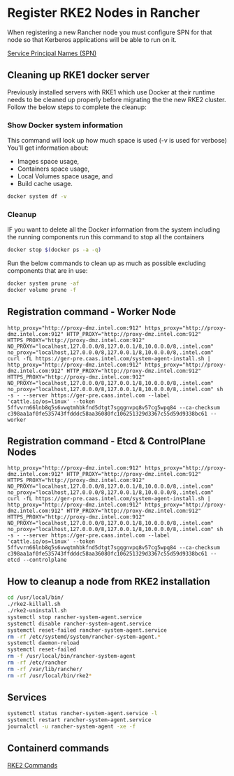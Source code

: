 # Register RKE2 Nodes in Rancher

When registering a new Rancher node you must configure SPN for that node so that Kerberos applications will be able to run on it.

[Service Principal Names (SPN)](../../OnPrem/Service%20Principal%20Name%20(SPN)/Service%20Principal%20Names%20(SPN).md)

## **Cleaning up RKE1 docker server**
Previously installed servers with RKE1 which use Docker at their runtime needs to be cleaned up properly before migrating the the new RKE2 cluster.
Follow the below steps to complete the cleanup:

### **Show Docker system information**
This command will look up how much space is used (-v is used for verbose)
You'll get information about:

* Images space usage,
* Containers space usage,
* Local Volumes space usage, and
* Build cache usage.

``` bash
docker system df -v
```

### **Cleanup**
IF you want to delete all the Docker information from the system including the running components
run this command to stop all the containers
``` bash
docker stop $(docker ps -a -q)
```

Run the below commands to clean up as much as possible excluding components that are in use:
``` bash
docker system prune -af
docker volume prune -f
```

## **Registration command - Worker Node**
``` shell
http_proxy="http://proxy-dmz.intel.com:912" https_proxy="http://proxy-dmz.intel.com:912" HTTP_PROXY="http://proxy-dmz.intel.com:912" HTTPS_PROXY="http://proxy-dmz.intel.com:912" NO_PROXY="localhost,127.0.0.0/8,127.0.0.1/8,10.0.0.0/8,.intel.com" no_proxy="localhost,127.0.0.0/8,127.0.0.1/8,10.0.0.0/8,.intel.com" curl -fL https://ger-pre.caas.intel.com/system-agent-install.sh | http_proxy="http://proxy-dmz.intel.com:912" https_proxy="http://proxy-dmz.intel.com:912" HTTP_PROXY="http://proxy-dmz.intel.com:912" HTTPS_PROXY="http://proxy-dmz.intel.com:912" NO_PROXY="localhost,127.0.0.0/8,127.0.0.1/8,10.0.0.0/8,.intel.com" no_proxy="localhost,127.0.0.0/8,127.0.0.1/8,10.0.0.0/8,.intel.com" sh -s - --server https://ger-pre.caas.intel.com --label 'cattle.io/os=linux' --token 5ffvvrn66lnb8q5s6vwqtmhbkfnd5dtgt7sgqgnvpq8v57cg5wpq84 --ca-checksum c398aa1af0fe535743ffdddc58aa36080fc106251329d3367c55d59d9338bc61 --worker
```

## **Registration command - Etcd & ControlPlane Nodes**
``` shell
http_proxy="http://proxy-dmz.intel.com:912" https_proxy="http://proxy-dmz.intel.com:912" HTTP_PROXY="http://proxy-dmz.intel.com:912" HTTPS_PROXY="http://proxy-dmz.intel.com:912" NO_PROXY="localhost,127.0.0.0/8,127.0.0.1/8,10.0.0.0/8,.intel.com" no_proxy="localhost,127.0.0.0/8,127.0.0.1/8,10.0.0.0/8,.intel.com" curl -fL https://ger-pre.caas.intel.com/system-agent-install.sh | http_proxy="http://proxy-dmz.intel.com:912" https_proxy="http://proxy-dmz.intel.com:912" HTTP_PROXY="http://proxy-dmz.intel.com:912" HTTPS_PROXY="http://proxy-dmz.intel.com:912" NO_PROXY="localhost,127.0.0.0/8,127.0.0.1/8,10.0.0.0/8,.intel.com" no_proxy="localhost,127.0.0.0/8,127.0.0.1/8,10.0.0.0/8,.intel.com" sh -s - --server https://ger-pre.caas.intel.com --label 'cattle.io/os=linux' --token 5ffvvrn66lnb8q5s6vwqtmhbkfnd5dtgt7sgqgnvpq8v57cg5wpq84 --ca-checksum c398aa1af0fe535743ffdddc58aa36080fc106251329d3367c55d59d9338bc61 --etcd --controlplane
```

## **How to cleanup a node from RKE2 installation**
``` bash
cd /usr/local/bin/
./rke2-killall.sh
./rke2-uninstall.sh
systemctl stop rancher-system-agent.service
systemctl disable rancher-system-agent.service
systemctl reset-failed rancher-system-agent.service
rm -rf /etc/systemd/system/rancher-system-agent.*
systemctl daemon-reload
systemctl reset-failed
rm -f /usr/local/bin/rancher-system-agent
rm -rf /etc/rancher
rm -rf /var/lib/rancher/
rm -rf /usr/local/bin/rke2*
```

## **Services**
``` bash
systemctl status rancher-system-agent.service -l
systemctl restart rancher-system-agent.service
journalctl -u rancher-system-agent -xe -f
```

## **Containerd commands**
[RKE2 Commands](./Rke2Commands.md)